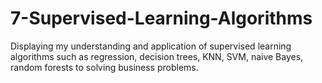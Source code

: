 # 7-Supervised-Learning-Algorithms
Displaying my understanding and application of supervised learning algorithms such as regression, decision trees, KNN, SVM, naive Bayes, random forests to solving business problems. 
